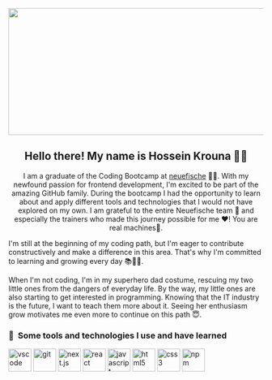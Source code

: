 <p align="center">
  <img src="https://images.unsplash.com/photo-1584949091598-c31daaaa4aa9?ixlib=rb-4.0.3&ixid=MnwxMjA3fDB8MHxwaG90by1wYWdlfHx8fGVufDB8fHx8&auto=format&fit=crop&w=2070&q=80" 
  width="800px"
  height="250px"/>
</p>

<h2 align="center">Hello there! My name is Hossein Krouna 👋🤓</h2>
<p align="center">I am a graduate of the Coding Bootcamp at <a href="https://www.neuefische.de/">neuefische</a> 👨‍💻. With my newfound passion for frontend development, I'm excited to be part of the amazing GitHub family. During the bootcamp I had the opportunity to learn about and apply different tools and technologies that I would not have explored on my own. I am grateful to the entire Neuefische team 💐 and especially the trainers who made this journey possible for me ❤️! You are real machines🤖.

I'm still at the beginning of my coding path, but I'm eager to contribute constructively and make a difference in this area. That's why I'm committed to learning and growing every day 📚🙇‍♂️.

When I'm not coding, I'm in my superhero dad costume, rescuing my two little ones from the dangers of everyday life. By the way, my little ones are also starting to get interested in programming. Knowing that the IT industry is the future, I want to teach them more about it. Seeing her enthusiasm grow motivates me even more to continue on this path 😇.</p>

### 🚀 &nbsp;Some tools and technologies I use and have learned
<p align="left">
  <img src="https://cdn.jsdelivr.net/gh/devicons/devicon/icons/vscode/vscode-original.svg" alt="vscode" width="45" height="45"/>
  <img src="https://cdn.jsdelivr.net/gh/devicons/devicon/icons/git/git-original.svg" alt="git" width="45" height="45" />   
  <img src="https://cdn.jsdelivr.net/gh/devicons/devicon/icons/nextjs/nextjs-line.svg" alt="next.js" width="45" height="45" />
  <img src="https://cdn.jsdelivr.net/gh/devicons/devicon/icons/react/react-original.svg" alt="react" width="45" height="45"/>
  <img src="https://cdn.jsdelivr.net/gh/devicons/devicon/icons/javascript/javascript-original.svg" alt="javascript" width="45" height="45" />
  <img src="https://cdn.jsdelivr.net/gh/devicons/devicon/icons/html5/html5-plain-wordmark.svg" alt="html5" width="45" height="45"/>
  <img src="https://cdn.jsdelivr.net/gh/devicons/devicon/icons/css3/css3-plain-wordmark.svg" alt="css3" width="45" height="45"/>
  <img src="https://cdn.jsdelivr.net/gh/devicons/devicon/icons/npm/npm-original-wordmark.svg" alt="npm" width="45" height="45"/>
 
